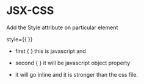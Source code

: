 # JSX-CSS

Add the Style attribute on particular element 

style={{ }} 
- first { } this is javascript and
- second { } it will be javascript object property 

- it will go inline and it is stronger than the css file. 
